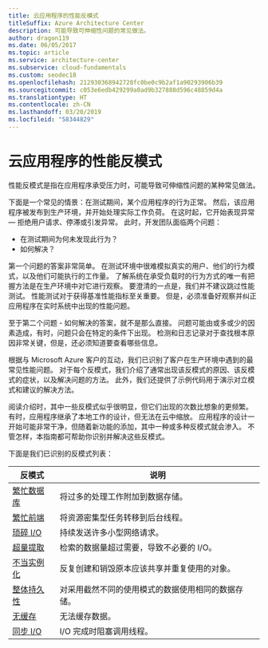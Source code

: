 ```yaml
---
title: 云应用程序的性能反模式
titleSuffix: Azure Architecture Center
description: 可能导致可伸缩性问题的常见做法。
author: dragon119
ms.date: 06/05/2017
ms.topic: article
ms.service: architecture-center
ms.subservice: cloud-fundamentals
ms.custom: seodec18
ms.openlocfilehash: 212930368942728fc0be0c9b2af1a90293906b39
ms.sourcegitcommit: c053e6edb429299a0ad9b327888d596c48859d4a
ms.translationtype: HT
ms.contentlocale: zh-CN
ms.lasthandoff: 03/20/2019
ms.locfileid: "58344829"
---
```

# <a name="performance-antipatterns-for-cloud-applications"></a>云应用程序的性能反模式

性能反模式是指在应用程序承受压力时，可能导致可伸缩性问题的某种常见做法。

下面是一个常见的情景：在测试期间，某个应用程序的行为正常。 然后，该应用程序被发布到生产环境，并开始处理实际工作负荷。 在这时起，它开始表现异常 &mdash; 拒绝用户请求、停滞或引发异常。 此时，开发团队面临两个问题：

- 在测试期间为何未发现此行为？
- 如何解决？

第一个问题的答案非常简单。 在测试环境中很难模拟真实的用户、他们的行为模式，以及他们可能执行的工作量。 了解系统在承受负载时的行为方式的唯一有把握方法是在生产环境中对它进行观察。 要澄清的一点是，我们并不建议跳过性能测试。 性能测试对于获得基准性能指标至关重要。 但是，必须准备好观察并纠正应用程序在实时系统中出现的性能问题。

至于第二个问题 - 如何解决的答案，就不是那么直接。 问题可能由或多或少的因素造成，有时，问题只会在特定的条件下出现。 检测和日志记录对于查找根本原因非常关键，但是，还必须知道要查看哪些信息。

根据与 Microsoft Azure 客户的互动，我们已识别了客户在生产环境中遇到的最常见性能问题。 对于每个反模式，我们介绍了通常出现该反模式的原因、该反模式的症状，以及解决问题的方法。 此外，我们还提供了示例代码用于演示对立模式和建议的解决方法。

阅读介绍时，其中一些反模式似乎很明显，但它们出现的次数比想象的更频繁。  有时，应用程序继承了本地工作的设计，但无法在云中缩放。 应用程序的设计一开始可能非常干净，但随着新功能的添加，其中一种或多种反模式就会渗入。 不管怎样，本指南都可帮助你识别并解决这些反模式。

下面是我们已识别的反模式列表：

| 反模式 | 说明 |
|-------------|-------------|
| [繁忙数据库][BusyDatabase] | 将过多的处理工作附加到数据存储。 |
| [繁忙前端][BusyFrontEnd] | 将资源密集型任务转移到后台线程。 |
| [琐碎 I/O][ChattyIO] | 持续发送许多小型网络请求。 |
| [超量提取][ExtraneousFetching] | 检索的数据量超过需要，导致不必要的 I/O。 |
| [不当实例化][ImproperInstantiation] | 反复创建和销毁原本应该共享并重复使用的对象。 |
| [整体持久性][MonolithicPersistence] | 对采用截然不同的使用模式的数据使用相同的数据存储。 |
| [无缓存][NoCaching] | 无法缓存数据。 |
| [同步 I/O][SynchronousIO] | I/O 完成时阻塞调用线程。 |

[BusyDatabase]: ./busy-database/index.md
[BusyFrontEnd]: ./busy-front-end/index.md
[ChattyIO]: ./chatty-io/index.md
[ExtraneousFetching]: ./extraneous-fetching/index.md
[ImproperInstantiation]: ./improper-instantiation/index.md
[MonolithicPersistence]: ./monolithic-persistence/index.md
[NoCaching]: ./no-caching/index.md
[SynchronousIO]: ./synchronous-io/index.md
